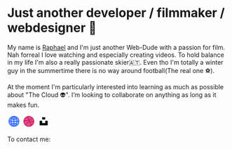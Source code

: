 <!--
**raphaelbernhart/raphaelbernhart** is a ✨ _special_ ✨ repository because its `README.md` (this file) appears on your GitHub profile.

Here are some ideas to get you started:

- 🔭 I’m currently working on ...
- 🌱 I’m currently learning ...
- 👯 I’m looking to collaborate on ...
- 🤔 I’m looking for help with ...
- 💬 Ask me about ...
- 📫 How to reach me: ...
- 😄 Pronouns: ...
- ⚡ Fun fact: ...
-->

<html>
  <body>
    <h1>Just another developer / filmmaker / webdesigner 🌙</h1>
    <p>
      My name is <a href="https://raphaelbernhart.at" target="_blank">Raphael</a> and I'm just another Web-Dude with a passion for film. Nah forreal I love watching and especially creating videos. To hold balance in my life I'm also a really passionate skier🇦🇹. Even tho I'm totally a winter guy in the summertime there is no way around football(The real one ⚽).
    </p>
    <p>
    At the moment I'm particularly interested into learning as much as possible about "The Cloud 👽". I’m looking to collaborate on anything as long as it makes fun.
    </p>
    <a href="https://raphaelbernhart.at" target="_blank"><img width="30px" src="./globe.png"></a>
    <a href="https://raphaelbernhart.at" target="_blank"><img width="30px" src="./dribbble.png"></a>
    <a href="https://raphaelbernhart.at" target="_blank"><img width="30px" src="./unsplash.png"></a>
    <p>To contact me: <a href="mailto:mail@raphaelbernhart.at"></a></p>
  </body>
</html>
